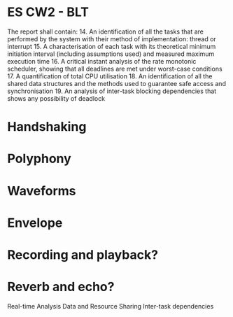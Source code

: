 # ES CW2 - BLT

The report shall contain:
14. An identification of all the tasks that are performed by the system with their method of implementation: thread or interrupt
15. A characterisation of each task with its theoretical minimum initiation interval (including assumptions used) and measured maximum execution time
16. A critical instant analysis of the rate monotonic scheduler, showing that all deadlines are met
under worst-case conditions
17. A quantification of total CPU utilisation
18. An identification of all the shared data structures and the methods used to guarantee safe access
and synchronisation
19. An analysis of inter-task blocking dependencies that shows any possibility of deadlock

# Handshaking
# Polyphony
# Waveforms
# Envelope
# Recording and playback?
# Reverb and echo?



Real-time Analysis
Data and Resource Sharing
Inter-task dependencies
